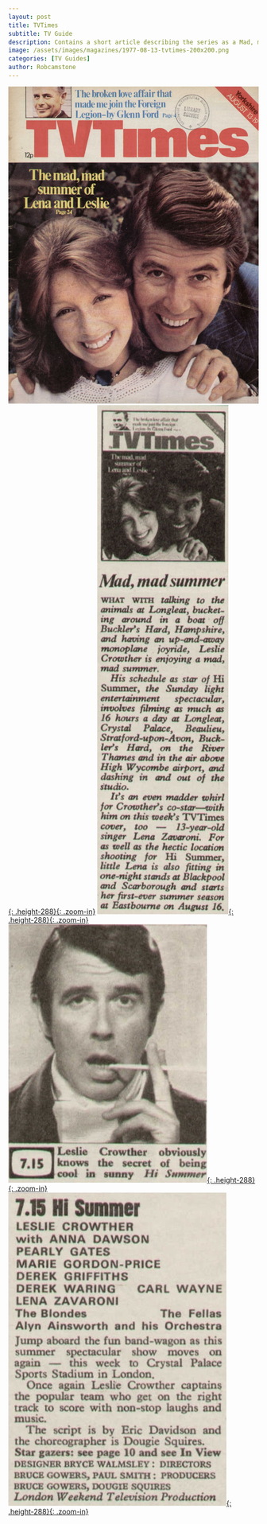 ```yaml
---
layout: post
title: TVTimes
subtitle: TV Guide
description: Contains a short article describing the series as a Mad, mad summer for Lesley Crowther and an even madder whirl for his co-star Lena Zavaroni. Click on link to view the article.
image: /assets/images/magazines/1977-08-13-tvtimes-200x200.png
categories: [TV Guides]
author: Robcamstone
---
```


[![](/assets/images/magazines/1977-08-13-tvtimes-front-cover.jpg){: .height-288}{: .zoom-in}](/assets/images/magazines/1977-08-13-tvtimes-front-cover.jpg)
[![](/assets/images/magazines/1977-08-13-tvtimes-hi-summer.jpg){: .height-288}{: .zoom-in}](/assets/images/magazines/1977-08-13-tvtimes-hi-summer.jpg)
[![](/assets/images/magazines/1977-08-13-tvtimes-hi-summer-lc.jpg){: .height-288}{: .zoom-in}](/assets/images/magazines/1977-08-13-tvtimes-hi-summer-lc.jpg)
[![](/assets/images/magazines/1977-08-13-tvtimes-hi-summer-details.jpg){: .height-288}{: .zoom-in}](/assets/images/magazines/1977-08-13-tvtimes-hi-summer-details.jpg)

<style>
.height-288 {width:auto; height: 288px;}
</style>
